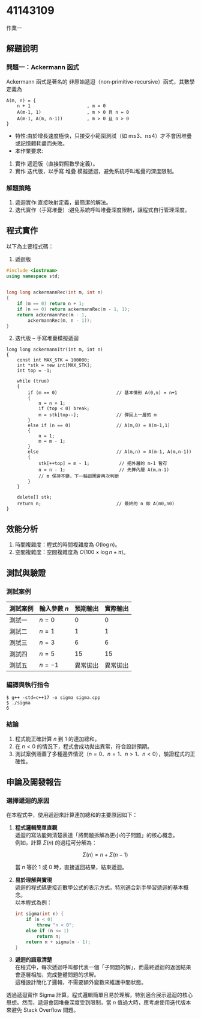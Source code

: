 # 41143109

作業一

## 解題說明

### 問題一：Ackermann 函式
Ackermann 函式是著名的 非原始遞迴（non‑primitive‑recursive）函式，其數學定義為
```
A(m, n) = {
    n + 1                     , m = 0
    A(m‑1, 1)                 , m > 0 且 n = 0
    A(m‑1, A(m, n‑1))         , m > 0 且 n > 0
}

```
- 特性:由於增長速度極快，只接受小範圍測試（如 m≤3、n≤4）才不會因堆疊或記憶體耗盡而失敗。
- 本作業要求:
1. 實作 遞迴版（直接對照數學定義）。
2. 實作 迭代版，以手寫 堆疊 模擬遞迴，避免系統呼叫堆疊的深度限制。

### 解題策略

1. 遞迴實作:直接映射定義，最簡潔的解法。
2. 迭代實作（手寫堆疊）:避免系統呼叫堆疊深度限制，讓程式自行管理深度。

## 程式實作

以下為主要程式碼：
1. 遞迴版
```cpp
#include <iostream>
using namespace std;

   
long long ackermannRec(int m, int n)
{
    if (m == 0) return n + 1;
    if (n == 0) return ackermannRec(m - 1, 1);
    return ackermannRec(m - 1,
        ackermannRec(m, n - 1));
}
```
2. 迭代版 – 手寫堆疊模擬遞迴
```
long long ackermannItr(int m, int n)
{
    const int MAX_STK = 100000;         
    int *stk = new int[MAX_STK];        
    int top = -1;                        

    while (true)
    {
        if (m == 0)                      // 基本情形 A(0,n) = n+1
        {
            n = n + 1;
            if (top < 0) break;          
            m = stk[top--];              // 彈回上一層的 m
        }
        else if (n == 0)                 // A(m,0) = A(m-1,1)
        {
            n = 1;
            m = m - 1;
        }
        else                             // A(m,n) = A(m-1, A(m,n-1))
        {
            stk[++top] = m - 1;           // 把外層的 m-1 暫存
            n = n - 1;                    // 先算內層 A(m,n-1)
            // m 保持不變，下一輪迴圈會再次判斷
        }
    }

    delete[] stk;
    return n;                            // 最終的 n 即 A(m0,n0)
}

```
## 效能分析

1. 時間複雜度：程式的時間複雜度為 $O(\log n)$。
2. 空間複雜度：空間複雜度為 $O(100\times \log n + \pi)$。

## 測試與驗證

### 測試案例

| 測試案例 | 輸入參數 $n$ | 預期輸出 | 實際輸出 |
|----------|--------------|----------|----------|
| 測試一   | $n = 0$      | 0        | 0        |
| 測試二   | $n = 1$      | 1        | 1        |
| 測試三   | $n = 3$      | 6        | 6        |
| 測試四   | $n = 5$      | 15       | 15       |
| 測試五   | $n = -1$     | 異常拋出 | 異常拋出 |

### 編譯與執行指令

```shell
$ g++ -std=c++17 -o sigma sigma.cpp
$ ./sigma
6
```

### 結論

1. 程式能正確計算 $n$ 到 $1$ 的連加總和。  
2. 在 $n < 0$ 的情況下，程式會成功拋出異常，符合設計預期。  
3. 測試案例涵蓋了多種邊界情況（$n = 0$、$n = 1$、$n > 1$、$n < 0$），驗證程式的正確性。

## 申論及開發報告

### 選擇遞迴的原因

在本程式中，使用遞迴來計算連加總和的主要原因如下：

1. **程式邏輯簡單直觀**  
   遞迴的寫法能夠清楚表達「將問題拆解為更小的子問題」的核心概念。  
   例如，計算 $\Sigma(n)$ 的過程可分解為：  

   $$
   \Sigma(n) = n + \Sigma(n-1)
   $$

   當 $n$ 等於 1 或 0 時，直接返回結果，結束遞迴。

2. **易於理解與實現**  
   遞迴的程式碼更接近數學公式的表示方式，特別適合新手學習遞迴的基本概念。  
   以本程式為例：  

   ```cpp
   int sigma(int n) {
       if (n < 0)
           throw "n < 0";
       else if (n <= 1)
           return n;
       return n + sigma(n - 1);
   }
   ```

3. **遞迴的語意清楚**  
   在程式中，每次遞迴呼叫都代表一個「子問題的解」，而最終遞迴的返回結果會逐層相加，完成整體問題的求解。  
   這種設計簡化了邏輯，不需要額外變數來維護中間狀態。

透過遞迴實作 Sigma 計算，程式邏輯簡單且易於理解，特別適合展示遞迴的核心思想。然而，遞迴會因堆疊深度受到限制，當 $n$ 值過大時，應考慮使用迭代版本來避免 Stack Overflow 問題。
